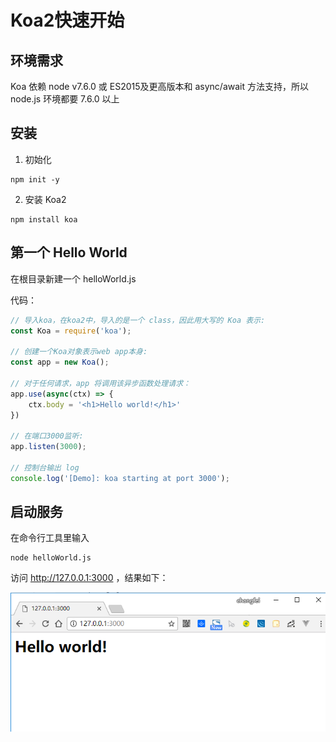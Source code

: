 # Koa2快速开始

## 环境需求

Koa 依赖 node v7.6.0 或 ES2015及更高版本和 async/await 方法支持，所以 node.js 环境都要 7.6.0 以上


## 安装

1. 初始化

```
npm init -y
```

2. 安装 Koa2
```
npm install koa
```

## 第一个 Hello World

在根目录新建一个 helloWorld.js

代码：
``` javascript
// 导入koa，在koa2中，导入的是一个 class，因此用大写的 Koa 表示:
const Koa = require('koa');

// 创建一个Koa对象表示web app本身:
const app = new Koa();

// 对于任何请求，app 将调用该异步函数处理请求：
app.use(async(ctx) => {
    ctx.body = '<h1>Hello world!</h1>'
})

// 在端口3000监听:
app.listen(3000);

// 控制台输出 log
console.log('[Demo]: koa starting at port 3000');
```

## 启动服务

在命令行工具里输入
``` node
node helloWorld.js
```

访问 http://127.0.0.1:3000 ，结果如下：

![helloworld](./images/helloworld.png)
